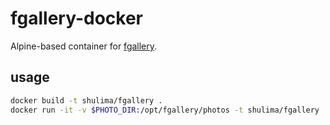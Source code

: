 # fgallery-docker
Alpine-based container for [fgallery](https://www.thregr.org/~wavexx/software/fgallery/).


## usage
```sh
docker build -t shulima/fgallery .
docker run -it -v $PHOTO_DIR:/opt/fgallery/photos -t shulima/fgallery
```

